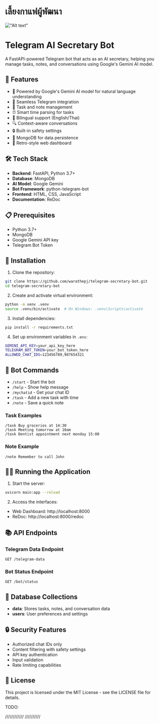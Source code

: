 # เลี้ยงกาแฟผู้พัฒนา

!["Alt text"](https://warathepj.github.io/js-ai-gallery/public/image/promptpay-20.png)

# Telegram AI Secretary Bot

A FastAPI-powered Telegram bot that acts as an AI secretary, helping you manage tasks, notes, and conversations using Google's Gemini AI model.

## 🌟 Features

- 🤖 Powered by Google's Gemini AI model for natural language understanding
- 📱 Seamless Telegram integration
- 📝 Task and note management
- ⏰ Smart time parsing for tasks
- 💬 Bilingual support (English/Thai)
- 🔍 Context-aware conversations
- 🔒 Built-in safety settings
- 💾 MongoDB for data persistence
- 🎨 Retro-style web dashboard

## 🛠️ Tech Stack

- **Backend**: FastAPI, Python 3.7+
- **Database**: MongoDB
- **AI Model**: Google Gemini
- **Bot Framework**: python-telegram-bot
- **Frontend**: HTML, CSS, JavaScript
- **Documentation**: ReDoc

## 📋 Prerequisites

- Python 3.7+
- MongoDB
- Google Gemini API key
- Telegram Bot Token

## 🚀 Installation

1. Clone the repository:

```bash
git clone https://github.com/warathepj/telegram-secretary-bot.git
cd telegram-secretary-bot
```

2. Create and activate virtual environment:

```bash
python -m venv .venv
source .venv/bin/activate  # On Windows: .venv\Scripts\activate
```

3. Install dependencies:

```bash
pip install -r requirements.txt
```

4. Set up environment variables in `.env`:

```bash
GEMINI_API_KEY=your_api_key_here
TELEGRAM_BOT_TOKEN=your_bot_token_here
ALLOWED_CHAT_IDS=123456789,987654321
```

## 🤖 Bot Commands

- `/start` - Start the bot
- `/help` - Show help message
- `/mychatid` - Get your chat ID
- `/task` - Add a new task with time
- `/note` - Save a quick note

### Task Examples

```
/task Buy groceries at 14:30
/task Meeting tomorrow at 10am
/task Dentist appointment next monday 15:00
```

### Note Example

```
/note Remember to call John
```

## 🏃‍♂️ Running the Application

1. Start the server:

```bash
uvicorn main:app --reload
```

2. Access the interfaces:

- Web Dashboard: http://localhost:8000
- ReDoc: http://localhost:8000/redoc

## 📚 API Endpoints

### Telegram Data Endpoint

```http
GET /telegram-data
```

### Bot Status Endpoint

```http
GET /bot/status
```

## 💾 Database Collections

- **data**: Stores tasks, notes, and conversation data
- **users**: User preferences and settings

## 🔒 Security Features

- Authorized chat IDs only
- Content filtering with safety settings
- API key authentication
- Input validation
- Rate limiting capabilities

## 📄 License

This project is licensed under the MIT License - see the LICENSE file for details.

TODO:

////////////
//////////
